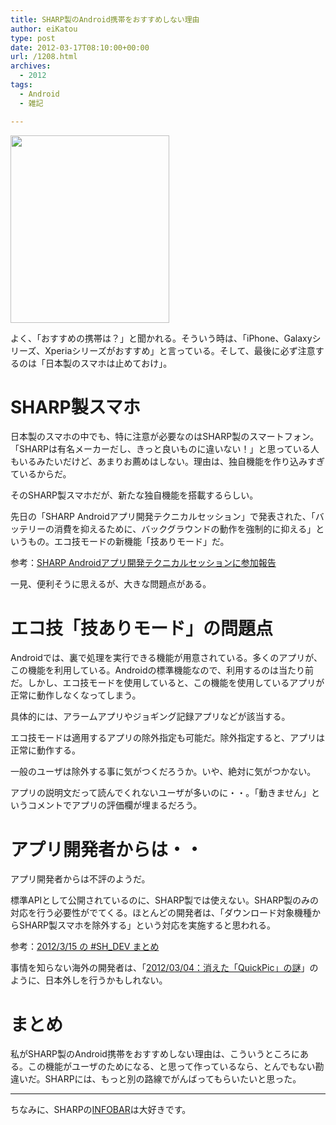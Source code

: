 ```yaml
---
title: SHARP製のAndroid携帯をおすすめしない理由
author: eiKatou
type: post
date: 2012-03-17T08:10:00+00:00
url: /1208.html
archives:
  - 2012
tags:
  - Android
  - 雑記

---
```

[<img src="http://eikatou.net/blog/wp-content/blog/uploads/2012/03/android-254x300.png" alt="" title="android" width="254" height="300" class="alignnone size-medium wp-image-1224" srcset="/uploads/2012/03/android-254x300.png 254w, /blog/uploads/2012/03/android.png 339w" sizes="(max-width: 254px) 100vw, 254px" />][1]
  
よく、「おすすめの携帯は？」と聞かれる。そういう時は、「iPhone、Galaxyシリーズ、Xperiaシリーズがおすすめ」と言っている。そして、最後に必ず注意するのは「日本製のスマホは止めておけ」。

<!--more-->

# SHARP製スマホ

日本製のスマホの中でも、特に注意が必要なのはSHARP製のスマートフォン。「SHARPは有名メーカーだし、きっと良いものに違いない！」と思っている人もいるみたいだけど、あまりお薦めはしない。理由は、独自機能を作り込みすぎているからだ。

そのSHARP製スマホだが、新たな独自機能を搭載するらしい。

先日の「SHARP Androidアプリ開発テクニカルセッション」で発表された、「バッテリーの消費を抑えるために、バックグラウンドの動作を強制的に抑える」というもの。エコ技モードの新機能「技ありモード」だ。
  
参考：[SHARP Androidアプリ開発テクニカルセッションに参加報告][2]

一見、便利そうに思えるが、大きな問題点がある。

# エコ技「技ありモード」の問題点

Androidでは、裏で処理を実行できる機能が用意されている。多くのアプリが、この機能を利用している。Androidの標準機能なので、利用するのは当たり前だ。しかし、エコ技モードを使用していると、この機能を使用しているアプリが正常に動作しなくなってしまう。
  
具体的には、アラームアプリやジョギング記録アプリなどが該当する。

エコ技モードは適用するアプリの除外指定も可能だ。除外指定すると、アプリは正常に動作する。

一般のユーザは除外する事に気がつくだろうか。いや、絶対に気がつかない。
  
アプリの説明文だって読んでくれないユーザが多いのに・・。「動きません」というコメントでアプリの評価欄が埋まるだろう。

# アプリ開発者からは・・

アプリ開発者からは不評のようだ。

標準APIとして公開されているのに、SHARP製では使えない。SHARP製のみの対応を行う必要性がでてくる。ほとんどの開発者は、「ダウンロード対象機種からSHARP製スマホを除外する」という対応を実施すると思われる。
  
参考：[2012/3/15 の #SH_DEV まとめ][3]

事情を知らない海外の開発者は、「[2012/03/04：消えた「QuickPic」の謎][4]」のように、日本外しを行うかもしれない。

# まとめ

私がSHARP製のAndroid携帯をおすすめしない理由は、こういうところにある。この機能がユーザのためになる、と思って作っているなら、とんでもない勘違いだ。SHARPには、もっと別の路線でがんばってもらいたいと思った。

* * *

ちなみに、SHARPの[INFOBAR][5]は大好きです。

 [1]: http://eikatou.net/blog/wp-content/blog/uploads/2012/03/android.png
 [2]: http://d.hatena.ne.jp/Tackn1977/20120317/1331963237
 [3]: http://togetter.com/li/273604
 [4]: http://blog.livedoor.jp/an_square/archives/51744221.html
 [5]: http://www.au.kddi.com/infobar/
